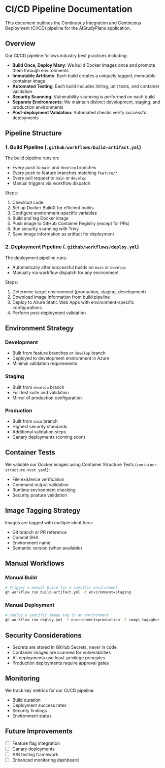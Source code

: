# CI/CD Pipeline Documentation

This document outlines the Continuous Integration and Continuous Deployment (CI/CD) pipeline for the AIStudyPlans application.

## Overview

Our CI/CD pipeline follows industry best practices including:

- **Build Once, Deploy Many**: We build Docker images once and promote them through environments
- **Immutable Artifacts**: Each build creates a uniquely tagged, immutable container image
- **Automated Testing**: Each build includes linting, unit tests, and container validation
- **Security Scanning**: Vulnerability scanning is performed on each build
- **Separate Environments**: We maintain distinct development, staging, and production environments
- **Post-deployment Validation**: Automated checks verify successful deployments

## Pipeline Structure

### 1. Build Pipeline (`.github/workflows/build-artifact.yml`)

The build pipeline runs on:
- Every push to `main` and `develop` branches
- Every push to feature branches matching `feature/*`
- Every pull request to `main` or `develop`
- Manual triggers via workflow dispatch

Steps:
1. Checkout code
2. Set up Docker BuildX for efficient builds
3. Configure environment-specific variables
4. Build and tag Docker image
5. Push image to GitHub Container Registry (except for PRs)
6. Run security scanning with Trivy
7. Save image information as artifact for deployment

### 2. Deployment Pipeline (`.github/workflows/deploy.yml`)

The deployment pipeline runs:
- Automatically after successful builds on `main` or `develop`
- Manually via workflow dispatch for any environment

Steps:
1. Determine target environment (production, staging, development)
2. Download image information from build pipeline
3. Deploy to Azure Static Web Apps with environment-specific configurations
4. Perform post-deployment validation

## Environment Strategy

### Development
- Built from feature branches or `develop` branch
- Deployed to development environment in Azure
- Minimal validation requirements

### Staging
- Built from `develop` branch
- Full test suite and validation
- Mirror of production configuration

### Production
- Built from `main` branch
- Highest security standards
- Additional validation steps
- Canary deployments (coming soon)

## Container Tests

We validate our Docker images using Container Structure Tests (`container-structure-test.yaml`):
- File existence verification
- Command output validation
- Runtime environment checking
- Security posture validation

## Image Tagging Strategy

Images are tagged with multiple identifiers:
- Git branch or PR reference
- Commit SHA
- Environment name
- Semantic version (when available)

## Manual Workflows

### Manual Build

```bash
# Trigger a manual build for a specific environment
gh workflow run build-artifact.yml -f environment=staging
```

### Manual Deployment

```bash
# Deploy a specific image tag to an environment
gh workflow run deploy.yml -f environment=production -f image_tag=ghcr.io/username/repo:v1.0.0
```

## Security Considerations

- Secrets are stored in GitHub Secrets, never in code
- Container images are scanned for vulnerabilities
- All deployments use least-privilege principles
- Production deployments require approval gates

## Monitoring

We track key metrics for our CI/CD pipeline:
- Build duration
- Deployment success rates
- Security findings
- Environment status

## Future Improvements

- [ ] Feature flag integration
- [ ] Canary deployments
- [ ] A/B testing framework
- [ ] Enhanced monitoring dashboard 